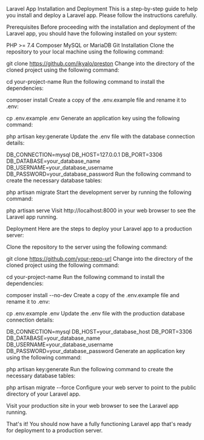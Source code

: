 Laravel App Installation and Deployment
This is a step-by-step guide to help you install and deploy a Laravel app. Please follow the instructions carefully.

Prerequisites
Before proceeding with the installation and deployment of the Laravel app, you should have the following installed on your system:

PHP >= 7.4
Composer
MySQL or MariaDB
Git
Installation
Clone the repository to your local machine using the following command:


git clone https://github.com/ikyalo/preston
Change into the directory of the cloned project using the following command:


cd your-project-name
Run the following command to install the dependencies:


composer install
Create a copy of the .env.example file and rename it to .env:


cp .env.example .env
Generate an application key using the following command:



php artisan key:generate
Update the .env file with the database connection details:



DB_CONNECTION=mysql
DB_HOST=127.0.0.1
DB_PORT=3306
DB_DATABASE=your_database_name
DB_USERNAME=your_database_username
DB_PASSWORD=your_database_password
Run the following command to create the necessary database tables:


php artisan migrate
Start the development server by running the following command:


php artisan serve
Visit http://localhost:8000 in your web browser to see the Laravel app running.

Deployment
Here are the steps to deploy your Laravel app to a production server:

Clone the repository to the server using the following command:



git clone https://github.com/your-repo-url
Change into the directory of the cloned project using the following command:



cd your-project-name
Run the following command to install the dependencies:



composer install --no-dev
Create a copy of the .env.example file and rename it to .env:


cp .env.example .env
Update the .env file with the production database connection details:



DB_CONNECTION=mysql
DB_HOST=your_database_host
DB_PORT=3306
DB_DATABASE=your_database_name
DB_USERNAME=your_database_username
DB_PASSWORD=your_database_password
Generate an application key using the following command:



php artisan key:generate
Run the following command to create the necessary database tables:


php artisan migrate --force
Configure your web server to point to the public directory of your Laravel app.

Visit your production site in your web browser to see the Laravel app running.

That's it! You should now have a fully functioning Laravel app that's ready for deployment to a production server.
